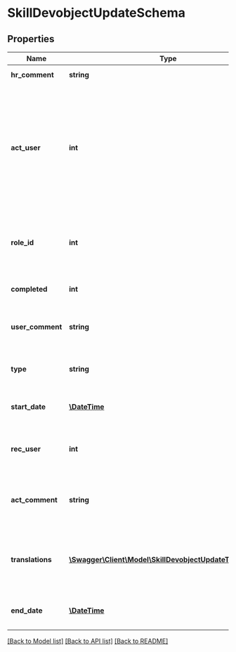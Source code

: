 # SkillDevobjectUpdateSchema

## Properties
Name | Type | Description | Notes
------------ | ------------- | ------------- | -------------
**hr_comment** | **string** | Comment by HR | [optional] 
**act_user** | **int** | user id of the user performing the development activity (mandatory is the name of the coach, the mentor or temporary manager in case of job rotation) | 
**role_id** | **int** | Role (required only if Job rotation): Role for the job rotation !!! | [optional] 
**completed** | **int** | whatever it is completed(1) or not(0) | [optional] 
**user_comment** | **string** | Comment by user receiving the development activity | [optional] 
**type** | **string** | Mentoring, Coaching or Job Rotation (M|C|J) | 
**start_date** | [**\DateTime**](Date.md) | Start date of the development object | [optional] 
**rec_user** | **int** | User id of the user receiving the development activity | 
**act_comment** | **string** | Comment by user performing the development activity | [optional] 
**translations** | [**\Swagger\Client\Model\SkillDevobjectUpdateTranslations**](SkillDevobjectUpdateTranslations.md) | Array of translations,  the system default language translation is mandatory | 
**end_date** | [**\DateTime**](Date.md) | End date of the development object | [optional] 

[[Back to Model list]](../README.md#documentation-for-models) [[Back to API list]](../README.md#documentation-for-api-endpoints) [[Back to README]](../README.md)



